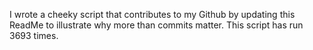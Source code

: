 I wrote a cheeky script that contributes to my Github by updating this ReadMe to illustrate why more than commits matter. This script has run 3693 times.